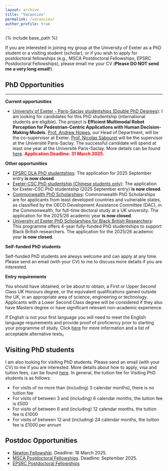```yaml
---
layout: archive
title: "Vacancies"
permalink: /vacancies/
author_profile: true
---
```

{% include base_path %}

If you are interested in joining my group at the University of Exeter as a PhD student or a visiting student (scholar), or if you wish to apply for postdoctoral fellowships (e.g., MSCA Postdoctoral Fellowships, EPSRC Postdoctoral Fellowships), please email me your CV (**Please DO NOT send me a very long email!**).

PhD Opportunities
----------
---

**Current opportunities**

- [University of Exeter - Paris-Saclay studentships (Double PhD Degrees)](https://www.exeter.ac.uk/study/pg-research/funding/phdfunding/paris-saclay/): I am looking for candidates for this PhD studentship (international students are eligible). The project is **Efficient Multimodal Robot Perception for Pedestrian-Centric Applications with Human Decision-Making Models**. [Prof. Andrew Howes](https://experts.exeter.ac.uk/41016-andrew-howes), our Head of Department, will be the co-supervisor at Exeter. [Prof. Nicolas Sabouret](https://perso.limsi.fr/sabouret/) will be the supervisor at the Université Paris-Saclay. The successful candidate will spend at least one year at the Université Paris-Saclay. More details can be found [here](https://adum.fr/as/ed/voirproposition.pl?site=PSaclay&matricule_prop=61449). <span style="color: red;">**Application Deadline: 31 March 2025**</span>. 

**Other opportunities**

- [EPSRC DLA PhD studentships](https://www.exeter.ac.uk/study/pg-research/funding/phdfunding/fundedcentres/epsrcdla/): The application for 2025 September entry **is now closed**.
- [Exeter-CSC PhD studentship (Chinese students only)](https://www.exeter.ac.uk/study/pg-research/csc-scholarships/): The application for Exeter-CSC PhD studentship (2025 September entry) **is now closed**. 
- [Commonwealth PhD Scholarships](https://cscuk.fcdo.gov.uk/scholarships/commonwealth-phd-scholarships-for-least-developed-countries-and-vulnerable-states/): Commonwealth PhD Scholarships are for applicants from least developed countries and vulnerable states, as classified by the OECD Development Assistance Committee (DAC), in the Commonwealth, for full-time doctoral study at a UK university. The application for the 2025/26 academic year **is now closed**. 
- [University of Exeter PhD Scholarships for Black British Researchers](https://www.exeter.ac.uk/study/pg-research/funding/phdfunding/black-british/): This programme offers 4-year fully-funded PhD studentships to support Black British researchers. The application for the 2025/26 academic year **is now closed**. 


**Self-funded PhD students**

Self-funded PhD students are always welcome and can apply at any time. Please send an email (with your CV) to me to discuss more details if you are interested.  

**Entry requirements**

You should have obtained, or be about to obtain, a First or Upper Second Class UK Honours degree, or the equivalent qualifications gained outside the UK, in an appropriate area of science, engineering or technology.  Applicants with a Lower Second Class degree will be considered if they also have Masters degree or have significant relevant non-academic experience.

If English is not your first language you will need to meet the English language requirements and provide proof of proficiency prior to starting your programme of study. Click [here](https://www.exeter.ac.uk/study/englishlanguagerequirements/) for more information and a list of acceptable alternative tests。

Visiting PhD students
-------------

I am also looking for visiting PhD students. Please send an email (with your CV) to me if you are interested. 
More details about how to apply, visa and tuition fees, can be found [here](https://www.exeter.ac.uk/v8media/specificsites/tqa/pgr/PGR_Handbook_Chapter_16.pdf). In general, the tuition fee for Visiting PhD students is as follows:

- For visits of no more than (including) 3 calendar months), there is no tuition fee
- For visits of between 3 and (including) 6 calendar months, the tuition fee is £500
- For visits of between 6 and (including) 12 calendar months, the tuition fee is £1000
- For visits of between 12 and (including) 24 calendar months, the tuition fee is £1000 per annum

Postdoc Opportunities
-------------

- [Newton Fellowship](https://royalsociety.org/grants/newton-international/). Deadline: 18 March 2025.
- [MSCA Postdoctoral Fellowships](https://marie-sklodowska-curie-actions.ec.europa.eu/calls/msca-postdoctoral-fellowships-2024). Deadline: September 2025.
- [EPSRC Postdoctoral Fellowships](https://www.ukri.org/opportunity/epsrc-post-doctoral-fellowships-dec-2023-responsive-mode/)
